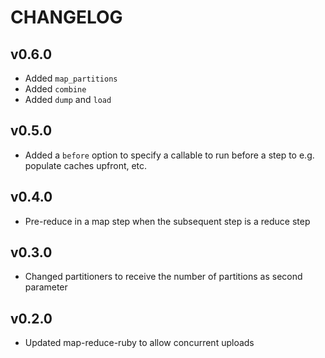 # CHANGELOG

## v0.6.0

* Added `map_partitions`
* Added `combine`
* Added `dump` and `load`

## v0.5.0

* Added a `before` option to specify a callable to run before
  a step to e.g. populate caches upfront, etc.

## v0.4.0

* Pre-reduce in a map step when the subsequent step is a
  reduce step

## v0.3.0

* Changed partitioners to receive the number of partitions
  as second parameter

## v0.2.0

* Updated map-reduce-ruby to allow concurrent uploads
